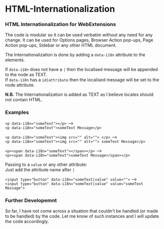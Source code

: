# HTML-Internationalization
### HTML Internationalization for WebExtensions
The code is modular so it can be used verbatim without any need for any change. It can be used for Options pages, Browser Action pop-ups, Page Action pop-ups, Sidebar or any other HTML document.

The Internationalization is done by adding a `data-i18n` attribute to the elements.

If `data-i18n` does not have a `|` then the localised message will be appended to the node as TEXT.  
If `data-i18n` has a `id|attribute` then the localised message will be set to the node attribute.

**N.B.** The Internationalization is added as TEXT as I believe locales should not contain HTML.

### Examples
`<p data-i18n="someText"></p>` -->  
`<p data-i18n="someText">someText Message</p>`

`<p data-i18n="someText"><img src="" alt=""> </p>` -->  
`<p data-i18n="someText"><img src="" alt=""> someText Message</p>`

`<p><span data-i18n="someText"></span></p>` -->  
`<p><span data-i18n="someText">someText Message</span></p>`

Passing to a `value` or any other attribute:  
Just add the attribute name after `|`

`<input type="button" data-i18n="someText|value" value="">` -->  
`<input type="button" data-i18n="someText|value" value="someText Message">`

### Further Developemnt
So far, I have not come across a situation that couldn't be handled (or made to be handled) by the code. Let me know of such instances and I will update the code accordingly.
